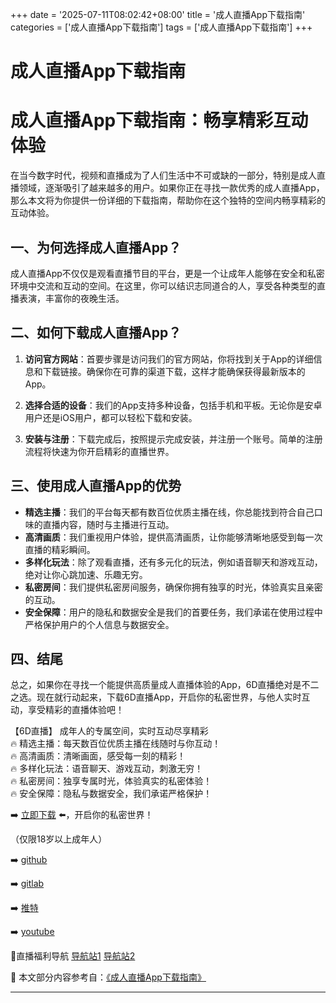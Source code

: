 +++
date = '2025-07-11T08:02:42+08:00'
title = '成人直播App下载指南'
categories = ['成人直播App下载指南']
tags = ['成人直播App下载指南']
+++

# 成人直播App下载指南

# 成人直播App下载指南：畅享精彩互动体验

在当今数字时代，视频和直播成为了人们生活中不可或缺的一部分，特别是成人直播领域，逐渐吸引了越来越多的用户。如果你正在寻找一款优秀的成人直播App，那么本文将为你提供一份详细的下载指南，帮助你在这个独特的空间内畅享精彩的互动体验。

## 一、为何选择成人直播App？

成人直播App不仅仅是观看直播节目的平台，更是一个让成年人能够在安全和私密环境中交流和互动的空间。在这里，你可以结识志同道合的人，享受各种类型的直播表演，丰富你的夜晚生活。

## 二、如何下载成人直播App？

1. **访问官方网站**：首要步骤是访问我们的官方网站，你将找到关于App的详细信息和下载链接。确保你在可靠的渠道下载，这样才能确保获得最新版本的App。

2. **选择合适的设备**：我们的App支持多种设备，包括手机和平板。无论你是安卓用户还是iOS用户，都可以轻松下载和安装。

3. **安装与注册**：下载完成后，按照提示完成安装，并注册一个账号。简单的注册流程将快速为你开启精彩的直播世界。

## 三、使用成人直播App的优势

- **精选主播**：我们的平台每天都有数百位优质主播在线，你总能找到符合自己口味的直播内容，随时与主播进行互动。
- **高清画质**：我们重视用户体验，提供高清画质，让你能够清晰地感受到每一次直播的精彩瞬间。
- **多样化玩法**：除了观看直播，还有多元化的玩法，例如语音聊天和游戏互动，绝对让你心跳加速、乐趣无穷。
- **私密房间**：我们提供私密房间服务，确保你拥有独享的时光，体验真实且亲密的互动。
- **安全保障**：用户的隐私和数据安全是我们的首要任务，我们承诺在使用过程中严格保护用户的个人信息与数据安全。

## 四、结尾

总之，如果你在寻找一个能提供高质量成人直播体验的App，6D直播绝对是不二之选。现在就行动起来，下载6D直播App，开启你的私密世界，与他人实时互动，享受精彩的直播体验吧！

【6D直播】
成年人的专属空间，实时互动尽享精彩  
🔥 精选主播：每天数百位优质主播在线随时与你互动！  
🔥 高清画质：清晰画面，感受每一刻的精彩！  
🔥 多样化玩法：语音聊天、游戏互动，刺激无穷！  
🔥 私密房间：独享专属时光，体验真实的私密体验！  
🔥 安全保障：隐私与数据安全，我们承诺严格保护！  

➡️ [立即下载](https://down123.s3.ap-east-1.amazonaws.com/down/down.html?channelCode=blog) ⬅️，开启你的私密世界！  

（仅限18岁以上成年人）  

➡️ [github](https://aldult-live.github.io/)  

➡️ [gitlab](https://seo-09598d.gitlab.io/)  

➡️ [推特](https://x.com/wegame33)  

➡️ [youtube](https://www.youtube.com/@6Dlive)  

🔞直播福利导航 [导航站1](https://webstack-86085a.gitlab.io/) [导航站2](https://onlygit123-2.github.io/)


📘 本文部分内容参考自：[《成人直播App下载指南》](https://github.com/caoliu123321/caoliu)

---
